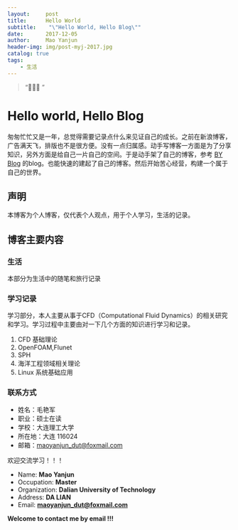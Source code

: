 ```yaml
---
layout:     post
title:      Hello World
subtitle:    "\"Hello World, Hello Blog\""
date:       2017-12-05
author:     Mao Yanjun
header-img: img/post-myj-2017.jpg
catalog: true
tags:
    - 生活
---
```


> “🙉🙉🙉 ”

# Hello world, Hello Blog

匆匆忙忙又是一年，总觉得需要记录点什么来见证自己的成长。之前在新浪博客，广告满天飞，排版也不是很方便。没有一点归属感。动手写博客一方面是为了分享知识，另外方面是给自己一片自己的空间。于是动手架了自己的博客，参考 [BY Blog](http://qiubaiying.top/2017/02/06/%E5%BF%AB%E9%80%9F%E6%90%AD%E5%BB%BA%E4%B8%AA%E4%BA%BA%E5%8D%9A%E5%AE%A2/) 的blog。也能快速的建起了自己的博客。然后开始苦心经营，构建一个属于自己的世界。

## 声明

本博客为个人博客，仅代表个人观点，用于个人学习，生活的记录。

## 博客主要内容
### 生活

本部分为生活中的随笔和旅行记录

### 学习记录
学习部分，本人主要从事于CFD（Computational Fluid Dynamics）的相关研究和学习。学习过程中主要由对一下几个方面的知识进行学习和记录。
1. CFD 基础理论
2. OpenFOAM,Flunet
3. SPH
4. 海洋工程领域相关理论
5. Linux 系统基础应用

### 联系方式
* 姓名：毛艳军
* 职业：硕士在读
* 学校：大连理工大学
* 所在地：大连 116024
* 邮箱：maoyanjun_dut@foxmail.com

欢迎交流学习！！！  
- Name: **Mao Yanjun**
- Occupation: **Master**
- Organization: **Dalian University of Technology**
- Address: **DA LIAN**
- Email: **maoyanjun_dut@foxmail.com**

**Welcome to contact me by email !!!** 






